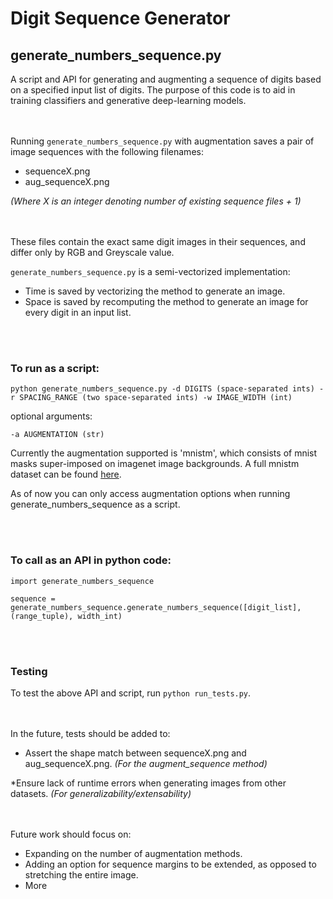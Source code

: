 # Digit Sequence Generator

## generate_numbers_sequence.py

A script and API for generating and augmenting a sequence of digits based on a specified input list of digits. The purpose of this code is to aid in training classifiers and generative deep-learning models.

<br><br>
Running `generate_numbers_sequence.py` with augmentation saves a pair of image sequences with the following filenames:

* sequenceX.png
* aug_sequenceX.png

*(Where X is an integer denoting number of existing sequence files + 1)*

<br><br>
These files contain the exact same digit images in their sequences, and differ only by RGB and Greyscale value.

`generate_numbers_sequence.py` is a semi-vectorized implementation:

* Time is saved by vectorizing the method to generate an image.
* Space is saved by recomputing the method to generate an image for every digit in an input list.

<br><br>
### To run as a script:

```
python generate_numbers_sequence.py -d DIGITS (space-separated ints) -r SPACING_RANGE (two space-separated ints) -w IMAGE_WIDTH (int)
```
optional arguments:
```
-a AUGMENTATION (str)
```

Currently the augmentation supported is 'mnistm', which consists of mnist masks super-imposed on imagenet image backgrounds. A full mnistm dataset can be found [here](http://akanev.com/datasets).

As of now you can only access augmentation options when running generate_numbers_sequence as a script.

<br><br>
### To call as an API in python code:

```
import generate_numbers_sequence

sequence = generate_numbers_sequence.generate_numbers_sequence([digit_list], (range_tuple), width_int)
```

<br><br>
### Testing

To test the above API and script, run `python run_tests.py`.

<br><br>
In the future, tests should be added to: 

* Assert the shape match between sequenceX.png and aug_sequenceX.png.
*(For the augment_sequence method)*

*Ensure lack of runtime errors when generating images from other datasets.
*(For generalizability/extensability)*

<br><br>
Future work should focus on:
  
* Expanding on the number of augmentation methods.
* Adding an option for sequence margins to be extended, as opposed to stretching the entire image.
* More
